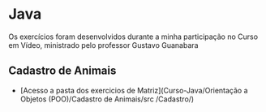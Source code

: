 <h1>Java</h1>


<p>Os exercícios foram desenvolvidos durante a minha participação no Curso em Vídeo, ministrado pelo professor Gustavo Guanabara</p>

## Cadastro de Animais
* [Acesso a pasta dos exercicios de Matriz](Curso-Java/Orientação a Objetos (POO)/Cadastro de Animais/src
/Cadastro/)

 
